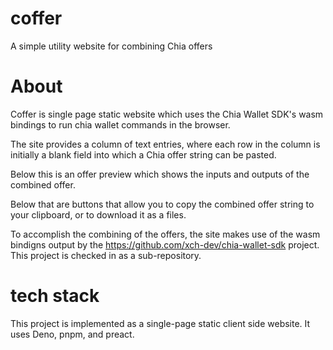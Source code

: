 # coffer
A simple utility website for combining Chia offers


# About
Coffer is single page static website which uses the Chia Wallet SDK's wasm bindings to run chia wallet commands in the browser.

The site provides a column of text entries, where each row in the column is initially a blank field into which a Chia offer string can be pasted.

Below this is an offer preview which shows the inputs and outputs of the combined offer.

Below that are buttons that allow you to copy the combined offer string to your clipboard, or to download it as a files.

To accomplish the combining of the offers, the site makes use of the wasm bindigns output by the https://github.com/xch-dev/chia-wallet-sdk project.  This project is checked in as a sub-repository.

# tech stack
This project is implemented as a single-page static client side website. It uses Deno, pnpm, and preact.